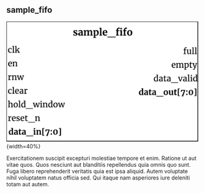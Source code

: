 ## sample_fifo ##

![sample_fifo module](sample_fifo.png){width=40%}

Exercitationem suscipit excepturi molestiae tempore et enim. Ratione ut aut vitae quos. Quos nesciunt aut blanditiis repellendus quia omnis quo sunt. Fuga libero reprehenderit veritatis quia est ipsa aliquid. Autem voluptate nihil voluptatem natus officia sed. Qui itaque nam asperiores iure deleniti totam aut autem.

